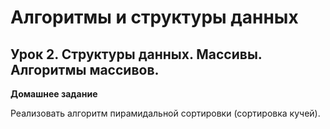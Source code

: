 # Алгоритмы и структуры данных

## Урок 2. Структуры данных. Массивы. Алгоритмы массивов.

**Домашнее задание**

Реализовать алгоритм пирамидальной сортировки (сортировка кучей).
